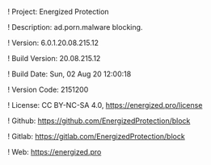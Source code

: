 ! Project: Energized Protection

! Description: ad.porn.malware blocking.

! Version: 6.0.1.20.08.215.12

! Build Version: 20.08.215.12

! Build Date: Sun, 02 Aug 20 12:00:18

! Version Code: 2151200

! License: CC BY-NC-SA 4.0, https://energized.pro/license

! Github: https://github.com/EnergizedProtection/block

! Gitlab: https://gitlab.com/EnergizedProtection/block


! Web: https://energized.pro

